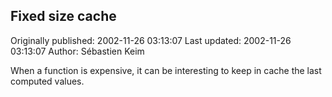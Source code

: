 ## Fixed size cache 
Originally published: 2002-11-26 03:13:07 
Last updated: 2002-11-26 03:13:07 
Author: Sébastien Keim 
 
When a function is expensive, it can be interesting to keep in cache the last computed values.